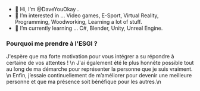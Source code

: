 
- 👋 Hi, I’m @DaveYouOkay .
- 👀 I’m interested in ... Video games, E-Sport, Virtual Reality, Programming, Woodworking, Learning a lot of stuff.
- 🌱 I’m currently learning ... C#, Blender, Unity, Unreal Engine.


### Pourquoi me prendre à l'ESGI ?
J'espère que ma forte motivation pour vous intégrer a su répondre à certaine de vos attentes ! \n
J'ai également été le plus honnête possible tout au long de ma démarche pour représenter la personne que je suis vraiment. \n
Enfin, j’essaie continuellement de m’améliorer pour devenir une meilleure personne et que ma présence soit bénéfique pour les autres.\n

<!---
DaveYouOkay/DaveYouOkay is a ✨ special ✨ repository because its `README.md` (this file) appears on your GitHub profile.
You can click the Preview link to take a look at your changes.
--->
